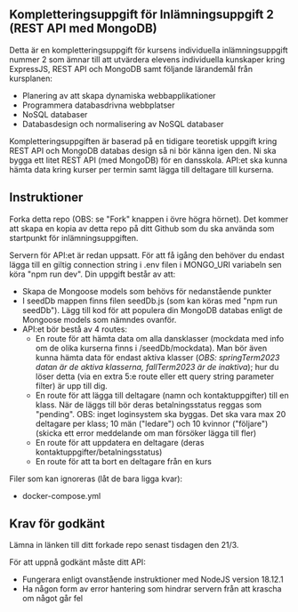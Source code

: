 ## Kompletteringsuppgift för Inlämningsuppgift 2 (REST API med MongoDB)

Detta är en kompletteringsuppgift för kursens individuella inlämningsuppgift nummer 2 som ämnar till att utvärdera elevens individuella kunskaper kring ExpressJS, REST API och MongoDB samt följande lärandemål från kursplanen:

- Planering av att skapa dynamiska webbapplikationer
- Programmera databasdrivna webbplatser
- NoSQL databaser
- Databasdesign och normalisering av NoSQL databaser

Kompletteringsuppgiften är baserad på en tidigare teoretisk uppgift kring REST API och MongoDB databas design så ni bör känna igen den. Ni ska bygga ett litet REST API (med MongoDB) för en dansskola. API:et ska kunna hämta data kring kurser per termin samt lägga till deltagare till kurserna.

## Instruktioner

Forka detta repo (OBS: se "Fork" knappen i övre högra hörnet). Det kommer att skapa en kopia av detta repo på ditt Github som du ska använda som startpunkt för inlämningsuppgiften.

Servern för API:et är redan uppsatt. För att få igång den behöver du endast lägga till en giltig connection string i .env filen i MONGO_URI variabeln sen köra "npm run dev". Din uppgift består av att:

- Skapa de Mongoose models som behövs för nedanstående punkter
- I seedDb mappen finns filen seedDb.js (som kan köras med "npm run seedDb"). Lägg till kod för att populera din MongoDB databas enligt de Mongoose models som nämndes ovanför.
- API:et bör bestå av 4 routes:
  - En route för att hämta data om alla dansklasser (mockdata med info om de olika kurserna finns i /seedDb/mockdata). Man bör även kunna hämta data för endast aktiva klasser (_OBS: springTerm2023 datan är de aktiva klasserna, fallTerm2023 är de inaktiva_); hur du löser detta (via en extra 5:e route eller ett query string parameter filter) är upp till dig.
  - En route för att lägga till deltagare (namn och kontaktuppgifter) till en klass. När de läggs till bör deras betalningsstatus reggas som "pending". OBS: inget loginsystem ska byggas. Det ska vara max 20 deltagare per klass; 10 män ("ledare") och 10 kvinnor ("följare") (skicka ett error meddelande om man försöker lägga till fler)
  - En route för att uppdatera en deltagare (deras kontaktuppgifter/betalningsstatus)
  - En route för att ta bort en deltagare från en kurs

Filer som kan ignoreras (låt de bara ligga kvar):

- docker-compose.yml

## Krav för godkänt

Lämna in länken till ditt forkade repo senast tisdagen den 21/3.

För att uppnå godkänt måste ditt API:

- Fungerara enligt ovanstående instruktioner med NodeJS version 18.12.1
- Ha någon form av error hantering som hindrar servern från att krascha om något går fel
